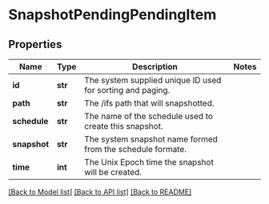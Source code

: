 # SnapshotPendingPendingItem

## Properties
Name | Type | Description | Notes
------------ | ------------- | ------------- | -------------
**id** | **str** | The system supplied unique ID used for sorting and paging. | 
**path** | **str** | The /ifs path that will snapshotted. | 
**schedule** | **str** | The name of the schedule used to create this snapshot. | 
**snapshot** | **str** | The system snapshot name formed from the schedule formate. | 
**time** | **int** | The Unix Epoch time the snapshot will be created. | 

[[Back to Model list]](../README.md#documentation-for-models) [[Back to API list]](../README.md#documentation-for-api-endpoints) [[Back to README]](../README.md)


